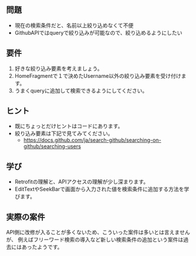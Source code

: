 ## 問題
- 現在の検索条件だと、名前以上絞り込めなくて不便
- GithubAPIではqueryで絞り込みが可能なので、絞り込めるようにしたい

## 要件
1. 好きな絞り込み要素を考えましょう。
2. HomeFragmentで１で決めたUsername以外の絞り込み要素を受け付けます。
3. うまくqueryに追加して検索できるようにしてください。

## ヒント
- 既にちょっとだけヒントはコードにあります。
- 絞り込み要素は下記で見てみてください。
  - https://docs.github.com/ja/search-github/searching-on-github/searching-users

## 学び
- Retrofitの理解と、APIアクセスの理解が少し深まります。
- EditTextやSeekBarで画面から入力された値を検索条件に追加する方法を学びます。

## 実際の案件
API側に改修が入ることが多くないため、こういった案件は多いとは言えませんが、
例えばフリーワード検索の導入など新しい検索条件の追加という案件は過去にはあったようです。